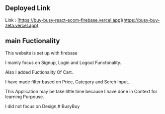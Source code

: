 ## Deployed Link

Link : [https://buy-busy-react-ecom-firebase.vercel.app](https://busy-buy-zeta.vercel.app)



## main Fuctionality

This website is set up with firebase

I mainly focus on Signup, Login and Logout Functonality.

Also I added Fuctionality Of Cart. 

I have made filter based on Price, Category and Serch Input.

This Application may be take little time because I have done in Context for learning Purpouse.

I did not focus on Design,#   B u s y B u y 
 
 
